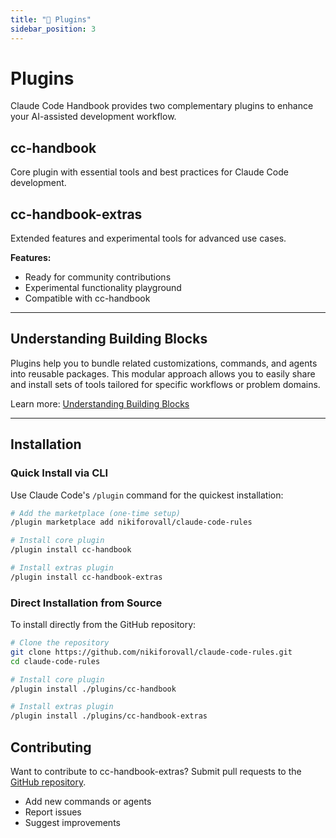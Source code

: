 ```yaml
---
title: "🔌 Plugins"
sidebar_position: 3
---
```


# Plugins

Claude Code Handbook provides two complementary plugins to enhance your AI-assisted development workflow.

## <span className="badge badge--primary">cc-handbook</span>

Core plugin with essential tools and best practices for Claude Code development.

## <span className="badge badge--secondary">cc-handbook-extras</span>

Extended features and experimental tools for advanced use cases.

**Features:**
- Ready for community contributions
- Experimental functionality playground
- Compatible with cc-handbook

---

## Understanding Building Blocks

Plugins help you to bundle related customizations, commands, and agents into reusable packages. This modular approach allows you to easily share and install sets of tools tailored for specific workflows or problem domains.

Learn more: [Understanding Building Blocks](/tips-and-tricks/understanding-building-blocks)

---

## Installation

### Quick Install via CLI

Use Claude Code's `/plugin` command for the quickest installation:

```bash
# Add the marketplace (one-time setup)
/plugin marketplace add nikiforovall/claude-code-rules

# Install core plugin
/plugin install cc-handbook

# Install extras plugin
/plugin install cc-handbook-extras
```

### Direct Installation from Source

To install directly from the GitHub repository:

```bash
# Clone the repository
git clone https://github.com/nikiforovall/claude-code-rules.git
cd claude-code-rules

# Install core plugin
/plugin install ./plugins/cc-handbook

# Install extras plugin
/plugin install ./plugins/cc-handbook-extras
```

## Contributing

Want to contribute to cc-handbook-extras? Submit pull requests to the [GitHub repository](https://github.com/nikiforovall/claude-code-rules).

- Add new commands or agents
- Report issues
- Suggest improvements
